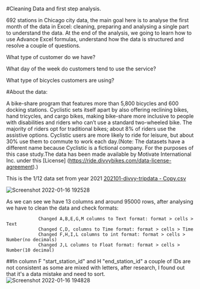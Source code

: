#Cleaning Data and first step analysis.

692 stations in Chicago city data, the main goal here is to analyse the first month of the data in Excel: cleaning, preparing and analysing a single part to understand the data. 
At the end of the analysis, we going to learn how to use Advance Excel formulas, understand how the data is structured and resolve a couple of questions.

What type of customer do we have?

What day of the week do customers tend to use the service?

What type of bicycles customers are using? 


#About the data:

A bike-share program that features more than 5,800 bicycles and 600 docking stations. Cyclistic sets itself
apart by also offering reclining bikes, hand tricycles, and cargo bikes, making bike-share more inclusive to people with
disabilities and riders who can’t use a standard two-wheeled bike. The majority of riders opt for traditional bikes; about
8% of riders use the assistive options. Cyclistic users are more likely to ride for leisure, but about 30% use them to
commute to work each day.(Note: The datasets have a different name because Cyclistic is a fictional company. For the purposes of this case study.The data has been made available by Motivate International Inc. under this [License] (https://ride.divvybikes.com/data-license-agreement).)

This is the 1/12 data set from year 2021
[202101-divvy-tripdata - Copy.csv](https://github.com/MiguelAAP90/Excel-_cleaning_data/files/7877654/202101-divvy-tripdata.-.Copy.csv)

![Screenshot 2022-01-16 192528](https://user-images.githubusercontent.com/60878213/149674768-d91991f0-a7f2-4e7c-9cec-e848022764e9.png)

As we can see we have 13 columns and around 95000 rows, after analysing we have to clean the data and check formats:
														
				Changed A,B,E,G,M columns to Text format: format > cells > Text
				Changed C,D, columns to Time format: format > cells > Time
				Changed F,H,I,L columns to int format: format > cells > Number(no decimals)
				Changed J,L columns to Float format: format > cells > Number(10 decimal)


##In column F "start_station_id" and H "end_station_id" a couple of IDs are not consistent as some are mixed with letters, after research, I found out that it's a data mistake and need to sort.  
![Screenshot 2022-01-16 194828](https://user-images.githubusercontent.com/60878213/149675510-7d77c0a2-8561-4d60-8d56-d1a9640bb437.png)

